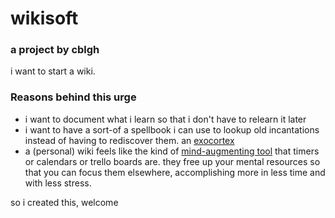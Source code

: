 # wikisoft
### a project by cblgh

i want to start a wiki.

### Reasons behind this urge

* i want to document what i learn so that i don't have to relearn it later
* i want to have a sort-of a spellbook i can use to lookup old incantations instead of having to rediscover them. an
[exocortex](https://ipfs.io/ipfs/QmXoypizjW3WknFiJnKLwHCnL72vedxjQkDDP1mXWo6uco/wiki/Exocortex.html)
* a (personal) wiki feels like the kind of [mind-augmenting tool](memory/field%20notes.md) that timers or calendars or trello boards are.
they free up your mental resources so that you can focus them elsewhere, accomplishing more in less time and with less
stress.

so i created this, welcome

